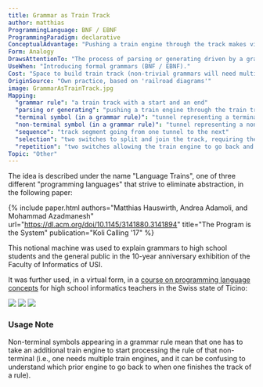 ```yaml
---
title: Grammar as Train Track
author: matthias
ProgrammingLanguage: BNF / EBNF
ProgrammingParadigm: declarative
ConceptualAdvantage: "Pushing a train engine through the track makes visible the process of interpretation (generation or parsing) of the grammar (that is the track)."
Form: Analogy
DrawsAttentionTo: "The process of parsing or generating driven by a grammar."
UseWhen: "Introducing formal grammars (BNF / EBNF)."
Cost: "Space to build train track (non-trivial grammars will need multiple large tables or significant floor space)."
OriginSource: "Own practice, based on 'railroad diagrams'"
image: GrammarAsTrainTrack.jpg
Mapping:
  "grammar rule": "a train track with a start and an end"
  "parsing or generating": "pushing a train engine through the train track"
  "terminal symbol (in a grammar rule)": "tunnel representing a terminal symbol, generating or recognizing the text with which it is labeled"
  "non-terminal symbol (in a grammar rule)": "tunnel representing a non-terminal symbol, invoking the rule mentioned on its label"
  "sequence": "track segment going from one tunnel to the next"
  "selection": "two switches to split and join the track, requiring the train engine to decide which track to take"
  "repetition": "two switches allowing the train engine to go back and repeat a part of the grammar multiple times"
Topic: "Other"
---
```


The idea is described under the name "Language Trains",
one of three different "programming languages" that strive to eliminate abstraction, in the following paper:

{% include paper.html
   authors="Matthias Hauswirth, Andrea Adamoli, and Mohammad Azadmanesh"
   url="https://dl.acm.org/doi/10.1145/3141880.3141894"
   title="The Program is the System"
   publication="Koli Calling '17" %}

This notional machine was used to explain grammars to high school students and the general public in the 10-year anniversary exhibition
of the Faculty of Informatics of USI.

It was further used, in a virtual form, in a [course on programming language concepts](https://informa.inf.usi.ch/course/pithn7zetALFSrLsF/themes) for high school informatics teachers in the Swiss state of Ticino:

<img src="/assets/images/nm/GrammarAsTrainTracks1.png" class="ui fluid bordered image">

<img src="/assets/images/nm/GrammarAsTrainTracks2.png" class="ui fluid bordered image">

<img src="/assets/images/nm/GrammarAsTrainTracks3.png" class="ui fluid bordered image">

### Usage Note

Non-terminal symbols appearing in a grammar rule mean that one has to take an additional train engine to start processing the rule of that non-terminal (i.e., one needs multiple train engines, and it can be confusing to understand which prior engine to go back to when one finishes the track of a rule).
